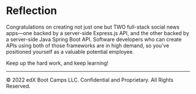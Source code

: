 # Reflection

Congratulations on creating not just one but TWO full-stack social news apps—one backed by a server-side Express.js API, and the other backed by a server-side Java Spring Boot API. Software developers who can create APIs using both of those frameworks are in high demand, so you've positioned yourself as a valuable potential employee.

Keep up the hard work, and keep learning!

---
© 2022 edX Boot Camps LLC. Confidential and Proprietary. All Rights Reserved.